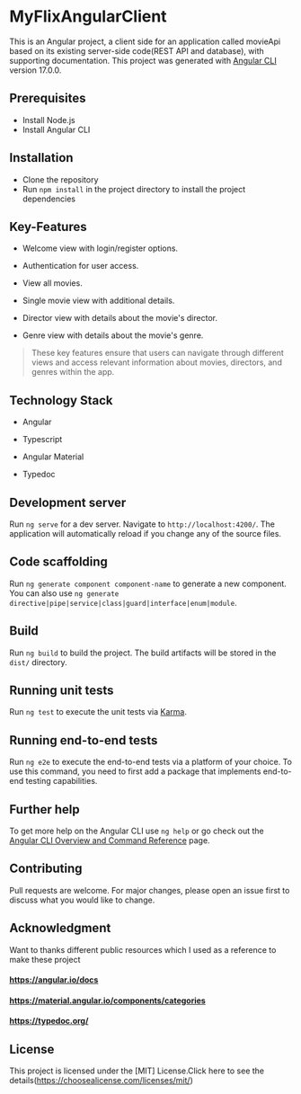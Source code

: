 # MyFlixAngularClient

This is an Angular project, a client side for an application called movieApi based on its existing server-side code(REST API and database), with supporting documentation.
This project was generated with [Angular CLI](https://github.com/angular/angular-cli) version 17.0.0.

## Prerequisites

- Install Node.js
- Install Angular CLI

## Installation

- Clone the repository
- Run `npm install` in the project directory to install the project dependencies

## Key-Features

- Welcome view with login/register options.

* Authentication for user access.

- View all movies.

* Single movie view with additional details.

- Director view with details about the movie's director.

* Genre view with details about the movie's genre.

> These key features ensure that users can navigate through different views and access relevant information about movies, directors, and genres within the app.

## Technology Stack

- Angular

* Typescript

- Angular Material

* Typedoc

## Development server

Run `ng serve` for a dev server. Navigate to `http://localhost:4200/`. The application will automatically reload if you change any of the source files.

## Code scaffolding

Run `ng generate component component-name` to generate a new component. You can also use `ng generate directive|pipe|service|class|guard|interface|enum|module`.

## Build

Run `ng build` to build the project. The build artifacts will be stored in the `dist/` directory.

## Running unit tests

Run `ng test` to execute the unit tests via [Karma](https://karma-runner.github.io).

## Running end-to-end tests

Run `ng e2e` to execute the end-to-end tests via a platform of your choice. To use this command, you need to first add a package that implements end-to-end testing capabilities.

## Further help

To get more help on the Angular CLI use `ng help` or go check out the [Angular CLI Overview and Command Reference](https://angular.io/cli) page.

## Contributing

Pull requests are welcome. For major changes, please open an issue first
to discuss what you would like to change.

## Acknowledgment

Want to thanks different public resources which I used as a reference to make these project

#### <https://angular.io/docs>

#### <https://material.angular.io/components/categories>

#### <https://typedoc.org/>

## License

This project is licensed under the [MIT] License.Click here to see the details(https://choosealicense.com/licenses/mit/)
